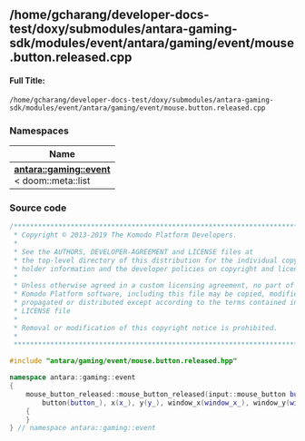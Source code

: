 

## /home/gcharang/developer-docs-test/doxy/submodules/antara-gaming-sdk/modules/event/antara/gaming/event/mouse.button.released.cpp

#### Full Title:
```
/home/gcharang/developer-docs-test/doxy/submodules/antara-gaming-sdk/modules/event/antara/gaming/event/mouse.button.released.cpp
```







### Namespaces

| Name           |
| -------------- |
| **[antara::gaming::event](Namespaces/namespaceantara_1_1gaming_1_1event.md)** <br>< doom::meta::list  |
















### Source code

```cpp
/******************************************************************************
 * Copyright © 2013-2019 The Komodo Platform Developers.                      *
 *                                                                            *
 * See the AUTHORS, DEVELOPER-AGREEMENT and LICENSE files at                  *
 * the top-level directory of this distribution for the individual copyright  *
 * holder information and the developer policies on copyright and licensing.  *
 *                                                                            *
 * Unless otherwise agreed in a custom licensing agreement, no part of the    *
 * Komodo Platform software, including this file may be copied, modified,     *
 * propagated or distributed except according to the terms contained in the   *
 * LICENSE file                                                               *
 *                                                                            *
 * Removal or modification of this copyright notice is prohibited.            *
 *                                                                            *
 ******************************************************************************/

#include "antara/gaming/event/mouse.button.released.hpp"

namespace antara::gaming::event
{
    mouse_button_released::mouse_button_released(input::mouse_button button_, float x_, float y_, float window_x_, float window_y_) noexcept :
        button(button_), x(x_), y(y_), window_x(window_x_), window_y(window_y_)
    {
    }
} // namespace antara::gaming::event
```




